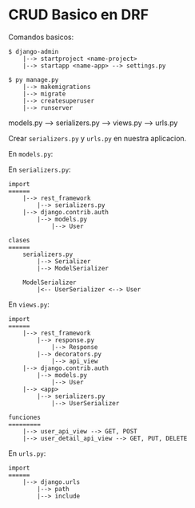 # CRUD Basico en DRF
Comandos basicos:
```
$ django-admin 
    |--> startproject <name-project> 
    |--> startapp <name-app> --> settings.py

$ py manage.py
    |--> makemigrations
    |--> migrate
    |--> createsuperuser
    |--> runserver
```
models.py --> serializers.py --> views.py --> urls.py

Crear `serializers.py` y `urls.py` en nuestra aplicacion.

En `models.py`:

En `serializers.py`:
```
import
======
    |--> rest_framework 
        |--> serializers.py
    |--> django.contrib.auth
        |--> models.py
            |--> User

clases
======
    serializers.py
        |--> Serializer
        |--> ModelSerializer

    ModelSerializer
        |<-- UserSerializer <--> User
```
En `views.py`:
```
import
======
    |--> rest_framework
        |--> response.py
            |--> Response
        |--> decorators.py
            |--> api_view
    |--> django.contrib.auth
        |--> models.py
            |--> User
    |--> <app>
        |--> serializers.py
            |--> UserSerializer

funciones
=========
    |--> user_api_view --> GET, POST
    |--> user_detail_api_view --> GET, PUT, DELETE    

```
En `urls.py`:
```
import
======
    |--> django.urls
        |--> path
        |--> include
```








